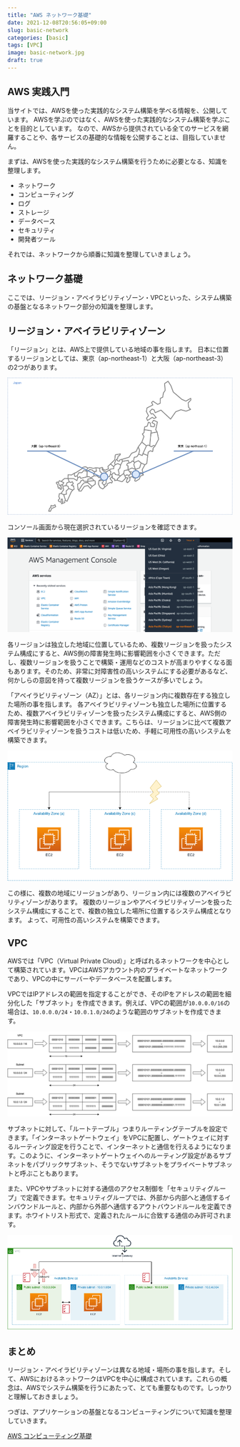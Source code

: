 ```yaml
---
title: "AWS ネットワーク基礎"
date: 2021-12-08T20:56:05+09:00
slug: basic-network
categories: [basic]
tags: [VPC]
image: basic-network.jpg
draft: true
---
```


## AWS 実践入門

当サイトでは、AWSを使った実践的なシステム構築を学べる情報を、公開しています。
AWSを学ぶのではなく、AWSを使った実践的なシステム構築を学ぶことを目的としています。
なので、AWSから提供されている全てのサービスを網羅することや、各サービスの基礎的な情報を公開することは、目指していません。

まずは、AWSを使った実践的なシステム構築を行うために必要となる、知識を整理します。

- ネットワーク
- コンピューティング
- ログ
- ストレージ
- データベース
- セキュリティ
- 開発者ツール

それでは、ネットワークから順番に知識を整理していきましょう。


## ネットワーク基礎

ここでは、リージョン・アベイラビリティゾーン・VPCといった、システム構築の基盤となるネットワーク部分の知識を整理します。


## リージョン・アベイラビリティゾーン

「リージョン」とは、AWS上で提供している地域の事を指します。
日本に位置するリージョンとしては、東京（ap-northeast-1）と大阪（ap-northeast-3）の2つがあります。

![](region-jp.png)

コンソール画面から現在選択されているリージョンを確認できます。

![](region-console.png)

各リージョンは独立した地域に位置しているため、複数リージョンを扱ったシステム構成にすると、AWS側の障害発生時に影響範囲を小さくできます。ただし、複数リージョンを扱うことで構築・運用などのコストが高まりやすくなる面もあります。そのため、非常に対障害性の高いシステムにする必要があるなど、何かしらの意図を持って複数リージョンを扱うケースが多いでしょう。

「アベイラビリティゾーン（AZ）」とは、各リージョン内に複数存在する独立した場所の事を指します。
各アベイラビリティゾーンも独立した場所に位置するため、複数アベイラビリティゾーンを扱ったシステム構成にすると、AWS側の障害発生時に影響範囲を小さくできます。こちらは、リージョンに比べて複数アベイラビリティゾーンを扱うコストは低いため、手軽に可用性の高いシステムを構築できます。

![](azs-in-region.png)

この様に、複数の地域にリージョンがあり、リージョン内には複数のアベイラビリティゾーンがあります。
複数のリージョンやアベイラビリティゾーンを扱ったシステム構成にすることで、複数の独立した場所に位置するシステム構成となります。
よって、可用性の高いシステムを構築できます。


## VPC

AWSでは「VPC（Virtual Private Cloud）」と呼ばれるネットワークを中心として構築されています。VPCはAWSアカウント内のプライベートなネットワークであり、VPCの中にサーバーやデータベースを配置します。

VPCではIPアドレスの範囲を指定することができ、そのIPをアドレスの範囲を細分化した「サブネット」を作成できます。例えば、VPCの範囲が`10.0.0.0/16`の場合は、`10.0.0.0/24`・`10.0.1.0/24`のような範囲のサブネットを作成できます。

![](cidr.png)

サブネットに対して、「ルートテーブル」つまりルーティングテーブルを設定できます。「インターネットゲートウェイ」をVPCに配置し、ゲートウェイに対するルーティング設定を行うことで、インターネットと通信を行えるようになります。このように、インターネットゲートウェイへのルーティング設定があるサブネットをパブリックサブネット、そうでないサブネットをプライベートサブネットと呼ぶこともあります。

また、VPCやサブネットに対する通信のアクセス制御を「セキュリティグループ」で定義できます。セキュリティグループでは、外部から内部へと通信するインバウンドルールと、内部から外部へ通信するアウトバウンドルールを定義できます。ホワイトリスト形式で、定義されたルールに合致する通信のみ許可されます。

![](vpc.png)


## まとめ

リージョン・アベイラビリティゾーンは異なる地域・場所の事を指します。そして、AWSにおけるネットワークはVPCを中心に構成されています。これらの概念は、AWSでシステム構築を行うにあたって、とても重要なものです。しっかりと理解しておきましょう。

つぎは、アプリケーションの基盤となるコンピューティングについて知識を整理していきます。

[AWS コンピューティング基礎](/p/basic-computing/)
